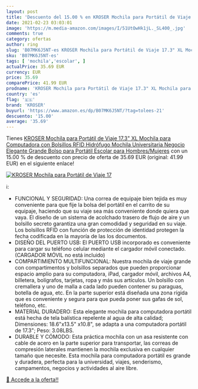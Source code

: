```yaml
---
layout: post
title: 'Descuento del 15.00 % en KROSER Mochila para Portátil de Viaje 17'
date: 2021-02-23 03:03:01
image: 'https://m.media-amazon.com/images/I/51UtOwHk1jL._SL400_.jpg'
comments: true
category: ofertas
author: ring
slug: 'B07MK6J5NT-es KROSER Mochila para Portátil de Viaje 17.3" XL Mochila...'
sku: 'B07MK6J5NT-es'
tags: [ 'mochila','escolar', ]
actualPrice: 35.69 EUR
currency: EUR
price: 35.69
comparePrice: 41.99 EUR
prodname: 'KROSER Mochila para Portátil de Viaje 17.3" XL Mochila para Computadora con Bolsillos RFID Hidrófugo Mochila Universitaria Negocio Elegante Grande Bolso para Portátil Escolar para Hombres/Mujeres'
country: 'es'
flag: '🇪🇸'
brand: 'KROSER'
buyurl: 'https://www.amazon.es/dp/B07MK6J5NT/?tag=tolees-21'
descuento: '15.00'
average: '35.69'
---
```


Tienes [KROSER Mochila para Portátil de Viaje 17.3" XL Mochila para Computadora con Bolsillos RFID Hidrófugo Mochila Universitaria Negocio Elegante Grande Bolso para Portátil Escolar para Hombres/Mujeres](https://www.amazon.es/dp/B07MK6J5NT/?tag=tolees-21) con un 15.00 % de descuento con precio de oferta de 35.69 EUR (original: 41.99 EUR) en el siguiente enlace!

[![KROSER Mochila para Portátil de Viaje 17](https://m.media-amazon.com/images/I/51UtOwHk1jL._SL400_.jpg)](https://www.amazon.es/dp/B07MK6J5NT/?tag=tolees-21)

ℹ️:

- FUNCIONAL Y SEGURIDAD: Una correa de equipaje bien tejida es muy conveniente para que fije la bolsa del portátil en el carrito de su equipaje, haciendo que su viaje sea más conveniente donde quiera que vaya. El diseño de un sistema de acolchado trasero de flujo de aire y un bolsillo secreto garantiza una gran comodidad y seguridad en su viaje. Los bolsillos RFID con función de protección de identidad protegen la fecha codificada en la mayoría de las los documentos.
- DISEÑO DEL PUERTO USB: El PUERTO USB incorporado es conveniente para cargar su teléfono celular mediante el cargador móvil conectado. (CARGADOR MÓVIL no está incluido)
- COMPARTIMIENTO MULTIFUNCIONAL: Nuestra mochila de viaje grande con compartimentos y bolsillos separados que pueden proporcionar espacio amplio para su computadora, iPad, cargador móvil, archivos A4, billetera, bolígrafos, tarjetas, ropa y más sus artículos. Un bolsillo con cremallera y uno de malla a cada lado pueden contener su paraguas, botella de agua, etc. En la parte superior está diseñada una zona rígida que es conveniente y segura para que pueda poner sus gafas de sol, teléfono, etc.
- MATERIAL DURADERO: Esta elegante mochila para computadora portátil está hecha de tela balística repelente al agua de alta calidad; Dimensiones: 18.6"x13.5" x10.8", se adapta a una computadora portátil de 17.3"; Peso: 3.08LBS.
- DURABLE Y CÓMODO: Esta práctica mochila con un asa resistente con cable de acero en la parte superior para transportar, las correas de compresión laterales mantienen la mochila exclusiva en cualquier tamaño que necesite. Esta mochila para computadora portátil es grande y duradera, perfecta para la universidad, viajes, senderismo, campamentos, negocios y actividades al aire libre.

[🛒 Accede a la oferta!!](https://www.amazon.es/dp/B07MK6J5NT/?tag=tolees-21)

